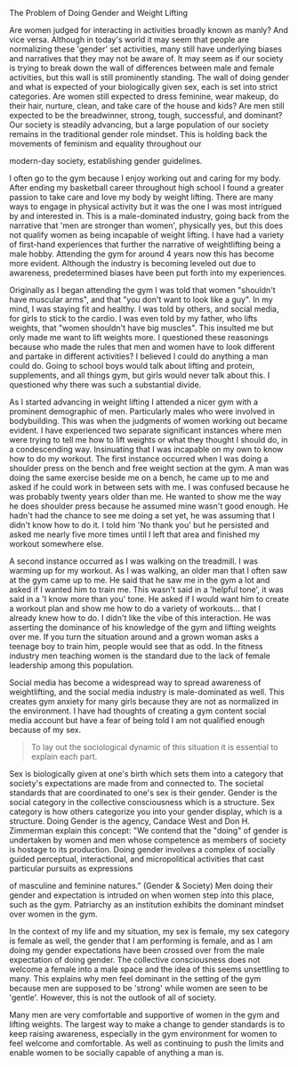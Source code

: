 The Problem of Doing Gender and Weight Lifting

Are women judged for interacting in activities broadly known as manly?
And vice versa. Although in today\'s world it may seem that people are
normalizing these 'gender' set activities, many still have underlying
biases and narratives that they may not be aware of. It may seem as if
our society is trying to break down the wall of differences between male
and female activities, but this wall is still prominently standing. The
wall of doing gender and what is expected of your biologically given
sex, each is set into strict categories. Are women still expected to
dress feminine, wear makeup, do their hair, nurture, clean, and take
care of the house and kids? Are men still expected to be the
breadwinner, strong, tough, successful, and dominant? Our society is
steadily advancing, but a large population of our society remains in the
traditional gender role mindset. This is holding back the movements of
feminism and equality throughout our

modern-day society, establishing gender guidelines.

I often go to the gym because I enjoy working out and caring for my
body. After ending my basketball career throughout high school I found a
greater passion to take care and love my body by weight lifting. There
are many ways to engage in physical activity but it was the one I was
most intrigued by and interested in. This is a male-dominated industry,
going back from the narrative that 'men are stronger than women',
physically yes, but this does not qualify women as being incapable of
weight lifting. I have had a variety of first-hand experiences that
further the narrative of weightlifting being a male hobby. Attending the
gym for around 4 years now this has become more evident. Although the
industry is becoming leveled out due to awareness, predetermined biases
have been put forth into my experiences.

Originally as I began attending the gym I was told that women
"shouldn\'t have muscular arms", and that "you don't want to look like a
guy". In my mind, I was staying fit and healthy. I was told by others,
and social media, for girls to stick to the cardio. I was even told by
my father, who lifts weights, that "women shouldn\'t have big muscles".
This insulted me but only made me want to lift weights more. I
questioned these reasonings because who made the rules that men and
women have to look different and partake in different activities? I
believed I could do anything a man could do. Going to school boys would
talk about lifting and protein, supplements, and all things gym, but
girls would never talk about this. I questioned why there was such a
substantial divide.

As I started advancing in weight lifting I attended a nicer gym with a
prominent demographic of men. Particularly males who were involved in
bodybuilding. This was when the judgments of women working out became
evident. I have experienced two separate significant instances where men
were trying to tell me how to lift weights or what they thought I should
do, in a condescending way. Insinuating that I was incapable on my own
to know how to do my workout. The first instance occurred when I was
doing a shoulder press on the bench and free weight section at the gym.
A man was doing the same exercise beside me on a bench, he came up to me
and asked if he could work in between sets with me. I was confused
because he was probably twenty years older than me. He wanted to show me
the way he does shoulder press because he assumed mine wasn\'t good
enough. He hadn\'t had the chance to see me doing a set yet, he was
assuming that I didn\'t know how to do it. I told him 'No thank you' but
he persisted and asked me nearly five more times until I left that area
and finished my workout somewhere else.

A second instance occurred as I was walking on the treadmill. I was
warming up for my workout. As I was walking, an older man that I often
saw at the gym came up to me. He said that he saw me in the gym a lot
and asked if I wanted him to train me. This wasn\'t said in a 'helpful
tone', it was said in a 'I know more than you' tone. He asked if I would
want him to create a workout plan and show me how to do a variety of
workouts... that I already knew how to do. I didn\'t like the vibe of
this interaction. He was asserting the dominance of his knowledge of the
gym and lifting weights over me. If you turn the situation around and a
grown woman asks a teenage boy to train him, people would see that as
odd. In the fitness industry men teaching women is the standard due to
the lack of female leadership among this population.

Social media has become a widespread way to spread awareness of
weightlifting, and the social media industry is male-dominated as well.
This creates gym anxiety for many girls because they are not as
normalized in the environment. I have had thoughts of creating a gym
content social media account but have a fear of being told I am not
qualified enough because of my sex.

> To lay out the sociological dynamic of this situation it is essential
> to explain each part.

Sex is biologically given at one\'s birth which sets them into a
category that society\'s expectations are made from and connected to.
The societal standards that are coordinated to one\'s sex is their
gender. Gender is the social category in the collective consciousness
which is a structure. Sex category is how others categorize you into
your gender display, which is a structure. Doing Gender is the agency,
Candace West and Don H. Zimmerman explain this concept: \"We contend
that the \"doing\" of gender is undertaken by women and men whose
competence as members of society is hostage to its production. Doing
gender involves a complex of socially guided perceptual, interactional,
and micropolitical activities that cast particular pursuits as
expressions

of masculine and feminine natures." (Gender & Society) Men doing their
gender and expectation is intruded on when women step into this place,
such as the gym. Patriarchy as an institution exhibits the dominant
mindset over women in the gym.

In the context of my life and my situation, my sex is female, my sex
category is female as well, the gender that I am performing is female,
and as I am doing my gender expectations have been crossed over from the
male expectation of doing gender. The collective consciousness does not
welcome a female into a male space and the idea of this seems unsettling
to many. This explains why men feel dominant in the setting of the gym
because men are supposed to be 'strong' while women are seen to be
'gentle'. However, this is not the outlook of all of society.

Many men are very comfortable and supportive of women in the gym and
lifting weights. The largest way to make a change to gender standards is
to keep raising awareness, especially in the gym environment for women
to feel welcome and comfortable. As well as continuing to push the
limits and enable women to be socially capable of anything a man is.
